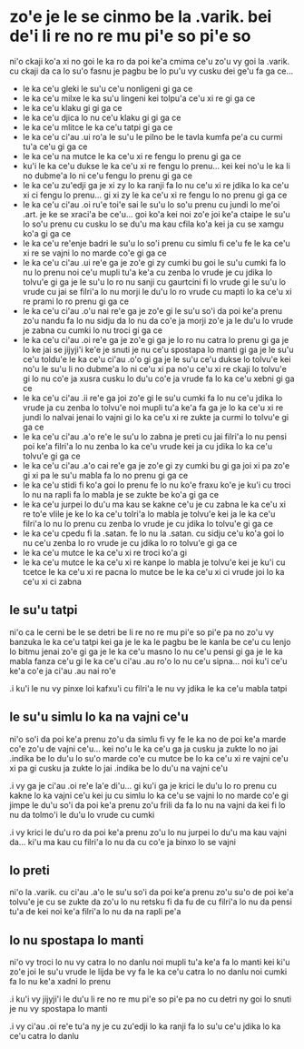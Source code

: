 zo'e je le se cinmo be la .varik. bei de'i li re no re mu pi'e so pi'e so
=========================================================================

ni'o ckaji ko'a xi no goi le ka ro da poi ke'a cmima ce'u zo'u vy goi la .varik. cu ckaji da ca lo su'o fasnu je pagbu be lo pu'u vy cusku dei ge'u fa ga ce...

* le ka ce'u gleki le su'u ce'u nonligeni gi ga ce
* le ka ce'u milxe le ka su'u lingeni kei tolpu'a ce'u xi re gi ga ce
* le ka ce'u klaku gi gi ga ce
* le ka ce'u djica lo nu ce'u klaku gi gi ga ce
* le ka ce'u mlitce le ka ce'u tatpi gi ga ce
* le ka ce'u ci'au .ui ro'a le su'u le pilno be le tavla kumfa pe'a cu curmi tu'a ce'u gi ga ce
* le ka ce'u na mutce le ka ce'u xi re fengu lo prenu gi ga ce
* ku'i le ka ce'u dukse le ka ce'u xi re fengu lo prenu... kei kei no'u le ka li no dubme'a lo ni ce'u fengu lo prenu gi ga ce
* le ka ce'u zu'edji ga je xi zy lo ka ranji fa lo nu ce'u xi re jdika lo ka ce'u xi ci fengu lo prenu... gi xi zy le ka ce'u xi re fengu lo no prenu gi ga ce
* le ka ce'u ci'au .oi ru'e toi'e sai le su'u lo so'u prenu cu jundi lo me'oi .art. je ke se xraci'a be ce'u... goi ko'a kei noi zo'e joi ke'a ctaipe le su'u lo so'u prenu cu cusku lo se du'u ma kau cfila ko'a kei ja cu se xamgu ko'a gi ga ce
* le ka ce'u re'enje badri le su'u lo so'i prenu cu simlu fi ce'u fe le ka ce'u xi re se vajni lo no marde co'e gi ga ce
* le ka ce'u ci'au .ui re'e ga je zo'e gi zy cumki bu goi le su'u cumki fa lo nu lo prenu noi ce'u mupli tu'a ke'a cu zenba lo vrude je cu jdika lo tolvu'e gi ga je le su'u lo ro nu sanji cu gaurtcini fi lo vrude gi le su'u lo vrude cu jai se filri'a lo nu morji le du'u lo ro vrude cu mapti lo ka ce'u xi re prami lo ro prenu gi ga ce
* le ka ce'u ci'au .o'u nai re'e ga je zo'e gi le su'u so'i da poi ke'a prenu zo'u nandu fa lo nu sidju da lo nu da co'e ja morji zo'e ja le du'u lo vrude je zabna cu cumki lo nu troci gi ga ce
* le ka ce'u ci'au .oi re'e ga je zo'e gi ga je lo ro nu catra lo prenu gi ga je lo ke jai se jijyji'i ke'e je snuti je nu ce'u spostapa lo manti gi ga je le su'u ce'u toldu'e le ka ce'u ci'au .o'o gi ga je le su'u ce'u dukse lo tolvu'e kei no'u le su'u li no dubme'a lo ni ce'u xi pa no'u ce'u xi re ckaji lo tolvu'e gi lo nu co'e ja xusra cusku lo du'u co'e ja vrude fa lo ka ce'u xebni gi ga ce
* le ka ce'u ci'au .ii re'e ga joi zo'e gi le su'u cumki fa lo nu ce'u jdika lo vrude ja cu zenba lo tolvu'e noi mupli tu'a ke'a fa ga je lo ka ce'u xi re jundi lo nalvai jenai lo vajni gi lo ka ce'u xi re zukte ja curmi lo tolvu'e gi ga ce
* le ka ce'u ci'au .a'o re'e le su'u lo zabna je preti cu jai filri'a lo nu pensi poi ke'a filri'a lo nu zenba lo ka ce'u vrude kei ja cu jdika lo ka ce'u tolvu'e gi ga ce
* le ka ce'u ci'au .a'o cai re'e ga je zo'e gi zy cumki bu gi ga joi xi pa zo'e gi xi pa le su'u mabla fa lo no prenu gi ga ce
* le ka ce'u stidi fi ko'a goi lo prenu fe lo nu ko'e fraxu ko'e je ku'i cu troci lo nu na rapli fa lo mabla je se zukte be ko'a gi ga ce
* le ka ce'u jurpei lo du'u ma kau se kakne ce'u je cu zabna le ka ce'u xi re to'e vlile je ke lo ka ce'u tolri'a lo mabla je tolvu'e kei ja le ka ce'u filri'a lo nu lo prenu cu zenba lo vrude je cu jdika lo tolvu'e gi ga ce
* le ka ce'u cpedu fi la .satan. fe lo nu la .satan. cu sidju ce'u ko'a goi lo nu ce'u zenba lo ro vrude je cu jdika lo ro tolvu'e gi ga ce
* le ka ce'u mutce le ka ce'u xi re troci ko'a gi
* le ka ce'u mutce le ka ce'u xi re kanpe lo mabla je tolvu'e kei je ku'i cu tcetce le ka ce'u xi re pacna lo mutce be le ka ce'u xi ci vrude joi lo ka ce'u xi ci zabna

## le su'u tatpi
ni'o ca le cerni be le se detri be li re no re mu pi'e so pi'e pa no zo'u vy banzuka le ka ce'u tatpi kei ga je le ka le pagbu be le kanla be ce'u cu lenjo lo bitmu jenai zo'e gi ga je le ka ce'u masno lo nu ce'u pensi gi ga je le ka mabla fanza ce'u gi le ka ce'u ci'au .au ro'o lo nu ce'u sipna... noi ku'i ce'u ke'a co'e ja ci'au .au nai ro'e

.i ku'i le nu vy pinxe loi kafxu'i cu filri'a le nu vy jdika le ka ce'u mabla tatpi

## le su'u simlu lo ka na vajni ce'u
ni'o so'i da poi ke'a prenu zo'u da simlu fi vy fe le ka no de poi ke'a marde co'e zo'u de vajni ce'u... kei no'u le ka ce'u ga ja cusku ja zukte lo no jai .indika be lo du'u lo su'o marde co'e cu mutce be lo ka ce'u xi re vajni ce'u xi pa gi cusku ja zukte lo jai .indika be lo du'u na vajni ce'u

.i vy ga je ci'au .oi re'e la'e di'u... gi ku'i ga je krici le du'u lo ro prenu cu kakne lo ka vajni ce'u kei ju cu simlu lo ka ce'u se vajni lo no marde co'e gi jimpe le du'u so'i da poi ke'a prenu zo'u frili da fa lo nu na vajni da kei fi lo nu da tolmo'i le du'u lo vrude cu cumki

.i vy krici le du'u ro da poi ke'a prenu zo'u lo nu jurpei lo du'u ma kau vajni da... ki'u ma kau cu filri'a lo nu da cu co'e ja binxo lo se vajni

## lo preti
ni'o la .varik. cu ci'au .a'o le su'u so'i da poi ke'a prenu zo'u su'o de poi ke'a tolvu'e je cu se zukte da zo'u lo nu retsku fi da fu de cu filri'a lo nu da pensi tu'a de kei noi ke'a filri'a lo nu da na rapli pe'a

## lo nu spostapa lo manti
ni'o vy troci lo nu vy catra lo no danlu noi mupli tu'a ke'a fa lo manti kei ki'u zo'e joi le su'u vrude le lijda be vy fa le ka ce'u catra lo no danlu noi cumki fa lo nu ke'a xadni lo prenu

.i ku'i vy jijyji'i le du'u li re no re mu pi'e so pi'e pa no cu detri ny goi lo snuti je nu vy spostapa lo manti

.i vy ci'au .oi re'e tu'a ny je cu zu'edji lo ka ranji fa lo su'u ce'u jdika lo ka ce'u catra lo danlu

